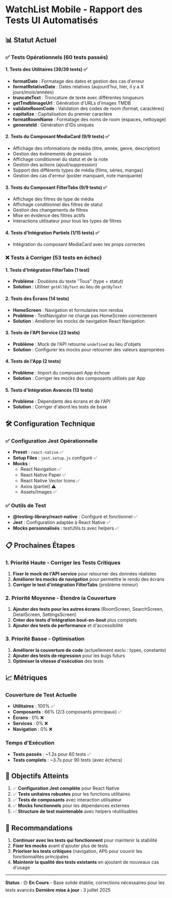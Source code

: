 # WatchList Mobile - Rapport des Tests UI Automatisés

## 📊 Statut Actuel

### ✅ **Tests Opérationnels** (60 tests passés)

#### 1. Tests des Utilitaires (39/39 tests) ✅
- **formatDate** : Formatage des dates et gestion des cas d'erreur
- **formatRelativeDate** : Dates relatives (aujourd'hui, hier, il y a X jours/mois/années)
- **truncateText** : Troncature de texte avec différentes longueurs
- **getTmdbImageUrl** : Génération d'URLs d'images TMDB
- **validateRoomCode** : Validation des codes de room (format, caractères)
- **capitalize** : Capitalisation du premier caractère
- **formatRoomName** : Formatage des noms de room (espaces, nettoyage)
- **generateId** : Génération d'IDs uniques

#### 2. Tests du Composant MediaCard (9/9 tests) ✅
- Affichage des informations de média (titre, année, genre, description)
- Gestion des événements de pression
- Affichage conditionnel du statut et de la note
- Gestion des actions (ajout/suppression)
- Support des différents types de média (films, séries, mangas)
- Gestion des cas d'erreur (poster manquant, note manquante)

#### 3. Tests du Composant FilterTabs (9/9 tests) ✅
- Affichage des filtres de type de média
- Affichage conditionnel des filtres de statut
- Gestion des changements de filtres
- Mise en évidence des filtres actifs
- Interactions utilisateur pour tous les types de filtres

#### 4. Tests d'Intégration Partiels (1/15 tests) ✅
- Intégration du composant MediaCard avec les props correctes

### ❌ **Tests à Corriger** (53 tests en échec)

#### 1. Tests d'Intégration FilterTabs (1 test)
- **Problème** : Doublons du texte "Tous" (type + statut)
- **Solution** : Utiliser `getAllByText` au lieu de `getByText`

#### 2. Tests des Écrans (14 tests)
- **HomeScreen** : Navigation et formulaires non rendus
- **Problème** : TestNavigator ne charge pas HomeScreen correctement
- **Solution** : Améliorer les mocks de navigation React Navigation

#### 3. Tests de l'API Service (23 tests)
- **Problème** : Mock de l'API retourne `undefined` au lieu d'objets
- **Solution** : Configurer les mocks pour retourner des valeurs appropriées

#### 4. Tests de l'App (2 tests)
- **Problème** : Import du composant App échoue
- **Solution** : Corriger les mocks des composants utilisés par App

#### 5. Tests d'Intégration Avancés (13 tests)
- **Problème** : Dépendants des écrans et de l'API
- **Solution** : Corriger d'abord les tests de base

## 🛠️ **Configuration Technique**

### ✅ **Configuration Jest Opérationnelle**
- **Preset** : `react-native` ✅
- **Setup Files** : `jest.setup.js` configuré ✅
- **Mocks** :
  - React Navigation ✅
  - React Native Paper ✅
  - React Native Vector Icons ✅
  - Axios (partiel) ⚠️
  - Assets/Images ✅

### ✅ **Outils de Test**
- **@testing-library/react-native** : Configuré et fonctionnel ✅
- **Jest** : Configuration adaptée à React Native ✅
- **Mocks personnalisés** : testUtils.ts avec helpers ✅

## 📋 **Prochaines Étapes**

### 1. **Priorité Haute** - Corriger les Tests Critiques
1. **Fixer le mock de l'API service** pour retourner des données réalistes
2. **Améliorer les mocks de navigation** pour permettre le rendu des écrans
3. **Corriger le test d'intégration FilterTabs** (problème mineur)

### 2. **Priorité Moyenne** - Étendre la Couverture
1. **Ajouter des tests pour les autres écrans** (RoomScreen, SearchScreen, DetailScreen, SettingsScreen)
2. **Créer des tests d'intégration bout-en-bout** plus complets
3. **Ajouter des tests de performance** et d'accessibilité

### 3. **Priorité Basse** - Optimisation
1. **Améliorer la couverture de code** (actuellement exclu : types, constants)
2. **Ajouter des tests de régression** pour les bugs futurs
3. **Optimiser la vitesse d'exécution** des tests

## 📈 **Métriques**

### Couverture de Test Actuelle
- **Utilitaires** : 100% ✅
- **Composants** : 66% (2/3 composants principaux) ✅
- **Écrans** : 0% ❌
- **Services** : 0% ❌
- **Navigation** : 0% ❌

### Temps d'Exécution
- **Tests passés** : ~1.2s pour 60 tests ✅
- **Tests complets** : ~3.7s pour 90 tests (avec échecs)

## 🎯 **Objectifs Atteints**

1. ✅ **Configuration Jest complète** pour React Native
2. ✅ **Tests unitaires robustes** pour les fonctions utilitaires
3. ✅ **Tests de composants** avec interaction utilisateur
4. ✅ **Mocks fonctionnels** pour les dépendances externes
5. ✅ **Structure de test maintenable** avec helpers réutilisables

## 🔧 **Recommandations**

1. **Continuer avec les tests qui fonctionnent** pour maintenir la stabilité
2. **Fixer les mocks** avant d'ajouter plus de tests
3. **Prioriser les tests critiques** (navigation, API) pour couvrir les fonctionnalités principales
4. **Maintenir la qualité des tests existants** en ajoutant de nouveaux cas d'usage

---

**Status** : 🟡 **En Cours** - Base solide établie, corrections nécessaires pour les tests avancés
**Dernière mise à jour** : 3 juillet 2025
